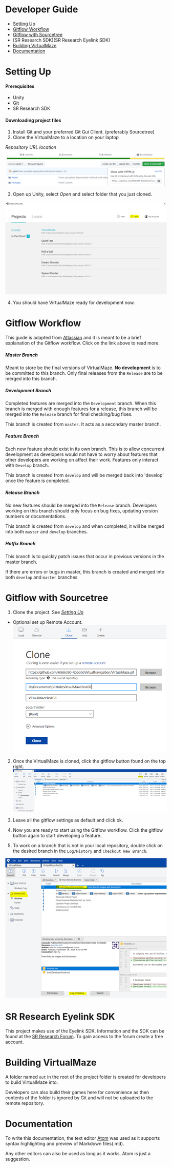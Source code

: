 # Developer Guide
* [Setting Up](#setting-up)
* [Gitflow Workflow](#gitflow-workflow)
* [Gitflow with Sourcetree](#gitflow-with-sourcetree)
* [SR Research SDK](SR Research Eyelink SDK)
* [Building VirtualMaze](#Building-VirtualMaze)
* [Documentation](#Documentation)

# Setting Up
#### Prerequisites
* Unity
* Git
* SR Research SDK

#### Downloading project files
1. Install Git and your preferred Git Gui Client. (preferably Sourcetree)
2. Clone the VirtualMaze to a location on your laptop

 *Repository URL location*
 ![web url location](/docs/images/web-url-location.PNG)

3. Open up Unity, select *Open* and select folder that you just cloned.

![unity-open](/docs/images/unity-open.PNG)

4. You should have VirtualMaze ready for development now.

# Gitflow Workflow
This guide is adapted from [Atlassian](https://www.atlassian.com/git/tutorials/comparing-workflows/gitflow-workflow) and it is meant to be a brief explanation of the Gitflow workflow. Click on the link above to read more.

##### Master Branch
Meant to store be the final versions of VirtualMaze. **No development** is to be committed to this branch. Only final releases from the `Release` are to be merged into this branch.

##### Development Branch
Completed features are merged into the `Development` branch. When this branch is merged with enough features for a release, this branch will be merged into the `Release` branch for final checking/bug fixes.

This branch is created from `master`. It acts as a secondary master branch.

##### Feature Branch
Each new feature should exist in its own branch. This is to allow concurrent development as developers would not have to worry about features that other developers are working on affect their work. Features only interact with `Develop` branch.

This branch is created from `develop` and will be merged back into 'develop' once the feature is completed.

##### Release Branch
No new features should be merged into the `Release` branch. Developers working on this branch should only focus on bug fixes, updating version numbers or documentations.

This branch is created from `develop` and when completed, it will be merged into both `master` and `develop` branches.

##### Hotfix Branch
This branch is to quickly patch issues that occur in previous versions in the master branch.

If there are errors or bugs in master, this branch is created and merged into both `develop` and `master` branches

# Gitflow with Sourcetree
1. Clone the project. See [*Setting Up*](#setting-up)
  - Optional set up Remote Account.
![Sourcetree cloning](/docs/images/clone-project.PNG)

2. Once the VirtualMaze is cloned, click the gitflow button found on the top right.
![gitflow button](/docs/images/gitflow-button.PNG)

3. Leave all the gitflow settings as default and click ok.

4. Now you are ready to start using the Gitflow workflow. Click the gitflow button again to start developing a feature.

5. To work on a branch that is not in your local repository, double click on the desired branch in the `Log/History` and `Checkout New Branch`.

![checkout existing branches](/docs/images/check-out-existing-branches.PNG)

# SR Research Eyelink SDK

This project makes use of the Eyelink SDK. Information and the SDK can be found at the [SR Research Forum](https://www.sr-support.com/forum). To gain access to the forum create a free account.

# Building VirtualMaze

A folder named `out` in the root of the project folder is created for developers to build VirtualMaze into.

Developers can also build their games here for convenience as then contents of the folder is ignored by Git and will not be uploaded to the remote repository.

# Documentation
To write this documentation, the text editor [Atom](https://atom.io/) was used as it supports syntax highlighting and preview of Markdown files(.md).

Any other editors can also be used as long as it works. Atom is just a suggestion.
